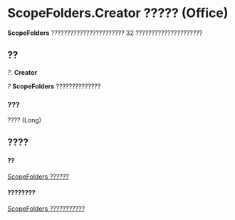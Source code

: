 
# ScopeFolders.Creator ????? (Office)

 **ScopeFolders** ??????????????????????? 32 ?????????????????????


## ??

 _?_. **Creator**

 _?_ **ScopeFolders** ??????????????


### ???

???? (Long)


## ????


#### ??


[ScopeFolders ??????](25faab39-5309-3560-81a8-e969591cfddb.md)
#### ????????


[ScopeFolders ???????????](http://msdn.microsoft.com/library/0315c4f3-c3a4-9c6a-6163-6b89441bd2d2%28Office.15%29.aspx)